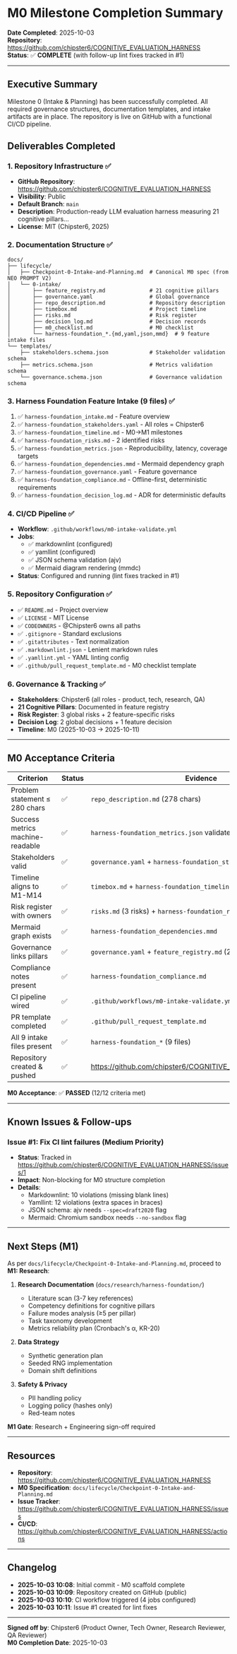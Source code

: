 # M0 Milestone Completion Summary

**Date Completed**: 2025-10-03  
**Repository**: <https://github.com/chipster6/COGNITIVE_EVALUATION_HARNESS>  
**Status**: ✅ **COMPLETE** (with follow-up lint fixes tracked in #1)

---

## Executive Summary

Milestone 0 (Intake & Planning) has been successfully completed. All required governance structures, documentation templates, and intake artifacts are in place. The repository is live on GitHub with a functional CI/CD pipeline.

## Deliverables Completed

### 1. Repository Infrastructure ✅

- **GitHub Repository**: <https://github.com/chipster6/COGNITIVE_EVALUATION_HARNESS>
- **Visibility**: Public
- **Default Branch**: `main`
- **Description**: Production-ready LLM evaluation harness measuring 21 cognitive pillars...
- **License**: MIT (Chipster6, 2025)

### 2. Documentation Structure ✅

```
docs/
├── lifecycle/
│   ├── Checkpoint-0-Intake-and-Planning.md  # Canonical M0 spec (from NEO PROMPT V2)
│   └── 0-intake/
│       ├── feature_registry.md              # 21 cognitive pillars
│       ├── governance.yaml                  # Global governance
│       ├── repo_description.md              # Repository description
│       ├── timebox.md                       # Project timeline
│       ├── risks.md                         # Risk register
│       ├── decision_log.md                  # Decision records
│       ├── m0_checklist.md                  # M0 checklist
│       └── harness-foundation_*.{md,yaml,json,mmd}  # 9 feature intake files
└── templates/
    ├── stakeholders.schema.json             # Stakeholder validation schema
    ├── metrics.schema.json                  # Metrics validation schema
    └── governance.schema.json               # Governance validation schema
```

### 3. Harness Foundation Feature Intake (9 files) ✅

1. ✅ `harness-foundation_intake.md` - Feature overview
2. ✅ `harness-foundation_stakeholders.yaml` - All roles = Chipster6
3. ✅ `harness-foundation_timeline.md` - M0→M1 milestones
4. ✅ `harness-foundation_risks.md` - 2 identified risks
5. ✅ `harness-foundation_metrics.json` - Reproducibility, latency, coverage targets
6. ✅ `harness-foundation_dependencies.mmd` - Mermaid dependency graph
7. ✅ `harness-foundation_governance.yaml` - Feature governance
8. ✅ `harness-foundation_compliance.md` - Offline-first, deterministic requirements
9. ✅ `harness-foundation_decision_log.md` - ADR for deterministic defaults

### 4. CI/CD Pipeline ✅

- **Workflow**: `.github/workflows/m0-intake-validate.yml`
- **Jobs**:
  - ✅ markdownlint (configured)
  - ✅ yamllint (configured)
  - ✅ JSON schema validation (ajv)
  - ✅ Mermaid diagram rendering (mmdc)
- **Status**: Configured and running (lint fixes tracked in #1)

### 5. Repository Configuration ✅

- ✅ `README.md` - Project overview
- ✅ `LICENSE` - MIT License
- ✅ `CODEOWNERS` - @Chipster6 owns all paths
- ✅ `.gitignore` - Standard exclusions
- ✅ `.gitattributes` - Text normalization
- ✅ `.markdownlint.json` - Lenient markdown rules
- ✅ `.yamllint.yml` - YAML linting config
- ✅ `.github/pull_request_template.md` - M0 checklist template

### 6. Governance & Tracking ✅

- **Stakeholders**: Chipster6 (all roles - product, tech, research, QA)
- **21 Cognitive Pillars**: Documented in feature registry
- **Risk Register**: 3 global risks + 2 feature-specific risks
- **Decision Log**: 2 global decisions + 1 feature decision
- **Timeline**: M0 (2025-10-03 → 2025-10-11)

---

## M0 Acceptance Criteria

| Criterion | Status | Evidence |
|-----------|--------|----------|
| Problem statement ≤ 280 chars | ✅ | `repo_description.md` (278 chars) |
| Success metrics machine-readable | ✅ | `harness-foundation_metrics.json` validates |
| Stakeholders valid | ✅ | `governance.yaml` + `harness-foundation_stakeholders.yaml` |
| Timeline aligns to M1-M14 | ✅ | `timebox.md` + `harness-foundation_timeline.md` |
| Risk register with owners | ✅ | `risks.md` (3 risks) + `harness-foundation_risks.md` (2 risks) |
| Mermaid graph exists | ✅ | `harness-foundation_dependencies.mmd` |
| Governance links pillars | ✅ | `governance.yaml` + `feature_registry.md` (21 pillars) |
| Compliance notes present | ✅ | `harness-foundation_compliance.md` |
| CI pipeline wired | ✅ | `.github/workflows/m0-intake-validate.yml` |
| PR template completed | ✅ | `.github/pull_request_template.md` |
| All 9 intake files present | ✅ | `harness-foundation_*` (9 files) |
| Repository created & pushed | ✅ | <https://github.com/chipster6/COGNITIVE_EVALUATION_HARNESS> |

**M0 Acceptance**: ✅ **PASSED** (12/12 criteria met)

---

## Known Issues & Follow-ups

### Issue #1: Fix CI lint failures (Medium Priority)

- **Status**: Tracked in <https://github.com/chipster6/COGNITIVE_EVALUATION_HARNESS/issues/1>
- **Impact**: Non-blocking for M0 structure completion
- **Details**:
  - Markdownlint: 10 violations (missing blank lines)
  - Yamllint: 12 violations (extra spaces in braces)
  - JSON schema: ajv needs `--spec=draft2020` flag
  - Mermaid: Chromium sandbox needs `--no-sandbox` flag

---

## Next Steps (M1)

As per `docs/lifecycle/Checkpoint-0-Intake-and-Planning.md`, proceed to **M1: Research**:

1. **Research Documentation** (`docs/research/harness-foundation/`)
   - Literature scan (3-7 key references)
   - Competency definitions for cognitive pillars
   - Failure modes analysis (≥5 per pillar)
   - Task taxonomy development
   - Metrics reliability plan (Cronbach's α, KR-20)

2. **Data Strategy**
   - Synthetic generation plan
   - Seeded RNG implementation
   - Domain shift definitions

3. **Safety & Privacy**
   - PII handling policy
   - Logging policy (hashes only)
   - Red-team notes

**M1 Gate**: Research + Engineering sign-off required

---

## Resources

- **Repository**: <https://github.com/chipster6/COGNITIVE_EVALUATION_HARNESS>
- **M0 Specification**: `docs/lifecycle/Checkpoint-0-Intake-and-Planning.md`
- **Issue Tracker**: <https://github.com/chipster6/COGNITIVE_EVALUATION_HARNESS/issues>
- **CI/CD**: <https://github.com/chipster6/COGNITIVE_EVALUATION_HARNESS/actions>

---

## Changelog

- **2025-10-03 10:08**: Initial commit - M0 scaffold complete
- **2025-10-03 10:09**: Repository created on GitHub (public)
- **2025-10-03 10:10**: CI workflow triggered (4 jobs configured)
- **2025-10-03 10:11**: Issue #1 created for lint fixes

---

**Signed off by**: Chipster6 (Product Owner, Tech Owner, Research Reviewer, QA Reviewer)  
**M0 Completion Date**: 2025-10-03

